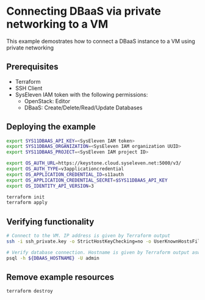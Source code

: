 # Connecting DBaaS via private networking to a VM

This example demostrates how to connect a DBaaS instance to a VM using private networking

## Prerequisites

- Terraform
- SSH Client
- SysEleven IAM token with the following permissions:
  - OpenStack: Editor
  - DBaaS: Create/Delete/Read/Update Databases

## Deploying the example

```bash
export SYS11DBAAS_API_KEY=<SysEleven IAM token>
export SYS11DBAAS_ORGANIZATION=<SysEleven IAM organization UUID>
export SYS11DBAAS_PROJECT=<SysEleven IAM project ID>

export OS_AUTH_URL=https://keystone.cloud.syseleven.net:5000/v3/
export OS_AUTH_TYPE=v3applicationcredential
export OS_APPLICATION_CREDENTIAL_ID=s11auth
export OS_APPLICATION_CREDENTIAL_SECRET=$SYS11DBAAS_API_KEY
export OS_IDENTITY_API_VERSION=3

terraform init
terraform apply
```

## Verifying functionality

```bash
# Connect to the VM. IP address is given by Terraform output
ssh -i ssh_private.key -o StrictHostKeyChecking=no -o UserKnownHostsFile=/dev/null ubuntu@${VM_IP_ADDRESS}

# Verify database connection. Hostname is given by Terraform output aswell.
psql -h ${DBAAS_HOSTNAME} -U admin
```

## Remove example resources

```bash
terraform destroy
```
